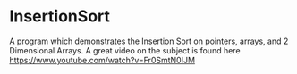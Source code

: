 # InsertionSort
A program which demonstrates the Insertion Sort on pointers, arrays, and 2 Dimensional Arrays.
A great video on the subject is found here https://www.youtube.com/watch?v=Fr0SmtN0IJM
